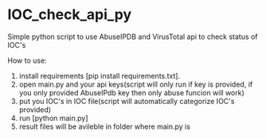 # IOC_check_api_py
Simple python script to use AbuseIPDB and VirusTotal api to check status of IOC's

How to use:
1. install requirements [pip install requirements.txt].
2. open main.py and your api keys(script will only run if key is provided, if you only provided AbuseIPdb key then only abuse funcion will work)
3. put you IOC's in IOC file(script will automatically categorize IOC's provided)
4. run [python main.py]
5. result files will be avileble in folder where main.py is
